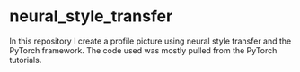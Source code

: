 # neural_style_transfer

In this repository I create a profile picture using neural style transfer and the PyTorch framework. 
The code used was mostly pulled from the PyTorch tutorials. 
